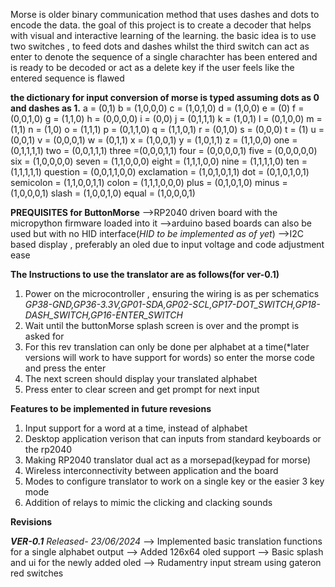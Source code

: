 Morse is older binary communication method that uses dashes and dots to encode the data.
the goal of this project is to create a decoder that helps with visual and interactive learning of the learning.
the basic idea is to use two switches , to feed dots and dashes whilst the third switch can act as enter to denote the sequence 
of a single charachter has been entered and is ready to be decoded or act as a delete key if the user feels like the entered 
sequence is flawed

**the dictionary for input conversion of morse is typed assuming dots as 0 and dashes as 1.**
a = (0,1)
b = (1,0,0,0)
c = (1,0,1,0)
d = (1,0,0)
e = (0)
f = (0,0,1,0)
g = (1,1,0)
h = (0,0,0,0)
i = (0,0)
j = (0,1,1,1)
k = (1,0,1)
l = (0,1,0,0)
m = (1,1)
n = (1,0)
o = (1,1,1)
p = (0,1,1,0)
q = (1,1,0,1)
r = (0,1,0)
s = (0,0,0)
t = (1)
u = (0,0,1)
v = (0,0,0,1)
w = (0,1,1)
x = (1,0,0,1)
y = (1,0,1,1)
z = (1,1,0,0)
one = (0,1,1,1,1)
two = (0,0,1,1,1)
three =(0,0,0,1,1)
four = (0,0,0,0,1)
five = (0,0,0,0,0)
six =  (1,0,0,0,0)
seven = (1,1,0,0,0)
eight = (1,1,1,0,0)
nine = (1,1,1,1,0)
ten = (1,1,1,1,1)
question = (0,0,1,1,0,0)
exclamation = (1,0,1,0,1,1)
dot = (0,1,0,1,0,1)
semicolon = (1,1,0,0,1,1)
colon = (1,1,1,0,0,0)
plus = (0,1,0,1,0)
minus =(1,0,0,0,1)
slash = (1,0,0,1,0)
equal = (1,0,0,0,1)


**PREQUISITES for ButtonMorse**
-->RP2040 driven board with the micropython firmware loaded into it
-->arduino based boards can also be used but with no HID interface(*HID to be implemented as of yet*) 
-->I2C based display , preferably an oled due to input voltage and code adjustment ease

**The Instructions to use the translator are as follows(for ver-0.1)**
1) Power on the microcontroller , ensuring the wiring is as per schematics
*GP38-GND,GP36-3.3V,GP01-SDA,GP02-SCL,GP17-DOT_SWITCH,GP18-DASH_SWITCH,GP16-ENTER_SWITCH*
2) Wait until the buttonMorse splash screen is over and the prompt is asked for
3) For this rev translation can only be done per alphabet at a time(*later versions will work to have support for words) so enter the morse code and press the enter
4) The next screen should display your translated alphabet
5) Press enter to clear screen and get prompt for next input

**Features to be implemented in future revesions**
1) Input support for a word at a time, instead of alphabet
2) Desktop application verison that can inputs from standard keyboards or the rp2040
3) Making RP2040 translator dual act as a morsepad(keypad for morse)
4) Wireless interconnectivity between application and the board
5) Modes to configure translator to work on a single key or the easier 3 key mode
6) Addition of relays to mimic the clicking and clacking sounds

**Revisions**   

***VER-0.1*** *Released- 23/06/2024*
--> Implemented basic translation functions for a single alphabet output 
--> Added 126x64 oled support
--> Basic splash and ui for the newly added oled
--> Rudamentry input stream using gateron red switches

 